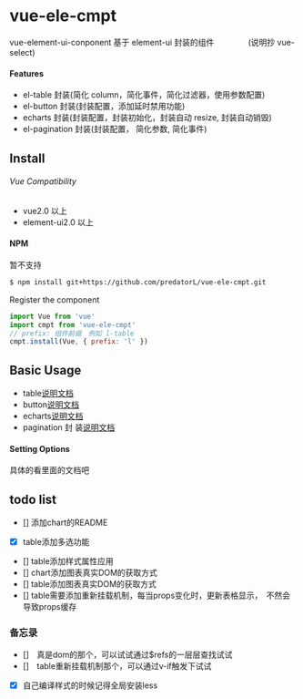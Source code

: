 # vue-ele-cmpt

vue-element-ui-conponent 基于 element-ui 封装的组件　　　　 (说明抄 vue-select)

#### Features

*   el-table 封装(简化 column，简化事件，简化过滤器，使用参数配置)
*   el-button 封装(封装配置，添加延时禁用功能)
*   echarts 封装(封装配置，封装初始化，封装自动 resize, 封装自动销毁)
*   el-pagination 封装(封装配置， 简化参数, 简化事件)

## Install

###### Vue Compatibility

*   vue2.0 以上
*   element-ui2.0 以上

#### NPM

暂不支持

```bash
$ npm install git+https://github.com/predatorL/vue-ele-cmpt.git
```

Register the component

```js
import Vue from 'vue'
import cmpt from 'vue-ele-cmpt'
// prefix: 组件前缀　例如 l-table
cmpt.install(Vue, { prefix: 'l' })
```

## Basic Usage

*   table[说明文档](https://github.com/predatorL/vue-ele-cmpt/blob/master/packages/table/README.md)
*   button[说明文档](https://github.com/predatorL/vue-ele-cmpt/blob/master/packages/button/README.md)
*   echarts[说明文档](https://github.com/predatorL/vue-ele-cmpt/blob/master/packages/echarts/README.md)
*   pagination 封
    装[说明文档](https://github.com/predatorL/vue-ele-cmpt/blob/master/packages/pagination/README.md)

#### Setting Options

具体的看里面的文档吧

## todo list
*   [] 添加chart的README
*   [x] table添加多选功能
*   [] table添加样式属性应用
*   [] chart添加图表真实DOM的获取方式
*   [] table添加图表真实DOM的获取方式
*   [] table需要添加重新挂载机制，每当props变化时，更新表格显示，　不然会导致props缓存

### 备忘录
* []　真是dom的那个，可以试试通过$refs的一层层查找试试
* []　table重新挂载机制那个，可以通过v-if触发下试试
* [x] 自己编译样式的时候记得全局安装less
